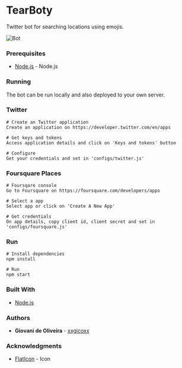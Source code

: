 # TearBoty
Twitter bot for searching locations using emojis.

![Bot](http://i.imgur.com/DFkyqLU.png)

### Prerequisites
* [Node.js](https://nodejs.org/en/) - Node.js

### Running
The bot can be run locally and also deployed to your own server.

### Twitter
````
# Create an Twitter application
Create an application on https://developer.twitter.com/en/apps

# Get keys and tokens
Access application details and click on 'Keys and tokens' button

# Configure
Get your credentials and set in 'configs/twitter.js'
````

### Foursquare Places
````
# Foursqare console
Go to Foursquare on https://foursquare.com/developers/apps

# Select a app
Select app or click on 'Create A New App'

# Get credentials
On app details, copy client id, client secret and set in 'configs/foursquare.js'
````

### Run
````
# Install dependencies
npm install

# Run
npm start
````

### Built With
* [Node.js](https://nodejs.org/en/)

### Authors
* **Giovani de Oliveira** - [xxgicoxx](https://github.com/xxgicoxx)

### Acknowledgments
* [FlatIcon](https://www.flaticon.com/) - Icon